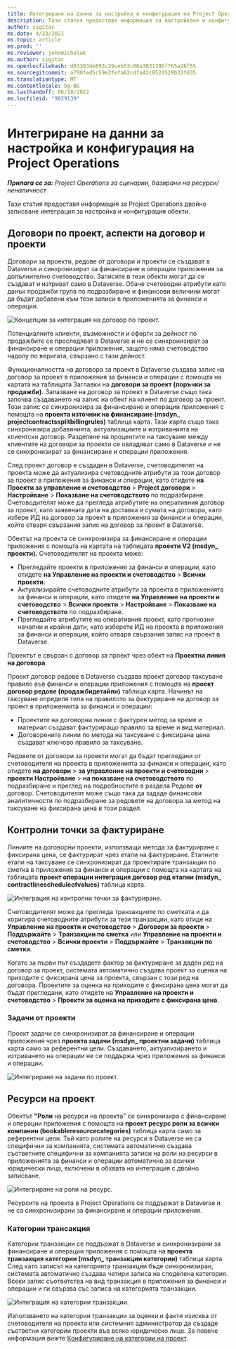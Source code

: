 ```yaml
---
title: Интегриране на данни за настройка и конфигурация на Project Operations
description: Тази статия предоставя информация за настройване и конфигуриране на Project Operations карти с двойно записване.
author: sigitac
ms.date: 4/23/2021
ms.topic: article
ms.prod: ''
ms.reviewer: johnmichalak
ms.author: sigitac
ms.openlocfilehash: d03393de893c39ceb53c06a3031395f765a26f55
ms.sourcegitcommit: a798fed5c59e3fefa62cdfa42c852d529b33fd35
ms.translationtype: MT
ms.contentlocale: bg-BG
ms.lasthandoff: 06/18/2022
ms.locfileid: "9029139"
---
```

# <a name="project-operations-setup-and-configuration-data-integration"></a>Интегриране на данни за настройка и конфигурация на Project Operations

_**Прилага се за:** Project Operations за сценарии, базирани на ресурси/неналичност_

Тази статия предоставя информация за Project Operations двойно записване интеграция за настройка и конфигурация обекти.

## <a name="project-contracts-contract-lines-and-projects"></a>Договори по проект, аспекти на договор и проекти

Договори за проекти, редове от договори и проекти се създават в Dataverse и синхронизират за финансиране и операции приложения за допълнително счетоводство. Записите в тези обекти могат да се създават и изтриват само в Dataverse. Обаче счетоводни атрибути като данък продажби група по подразбиране и финансови величини могат да бъдат добавени към тези записи в приложенията за финанси и операции.

  ![Концепции за интеграция на договор по проект.](./media/1ProjectContract.jpg)

Потенциалните клиенти, възможности и оферти за дейност по продажбите се проследяват в Dataverse и не се синхронизират за финансиране и операции приложения, защото няма счетоводство надолу по веригата, свързано с тази дейност.

Функционалността на договора за проект в Dataverse създава запис на договор за проект в приложения за финанси и операции с помощта на картата на таблицата Заглавки на **договори за проект (поръчки за продажби).** Запазване на договор за проект в Dataverse също така започва създаването на запис на обект на клиент по договор за проект. Този запис се синхронизира за финансиране и операции приложения с помощта на **проекта източник на финансиране (msdyn\_ projectcontractssplitbillingrules)** таблица карта. Тази карта също така синхронизира добавянията, актуализациите и изтриванията на клиентски договор. Разделяне на процентите на таксуване между клиентите на договори за проекти се овладяват само в Dataverse и не се синхронизират за финансиране и операции приложения.

След проект договор е създаден в Dataverse, счетоводителят на проекта може да актуализира счетоводните атрибути за този договор за проект в приложения за финанси и операции, като отидете **на Проекти за управление и счетоводство** > **Project договори** > **Настройване** > **Показване на счетоводството** по подразбиране. Счетоводителят може да прегледа атрибутите на оперативния договор за проект, като заявената дата на доставка и сумата на договора, като избере ИД на договор за проект в приложения за финанси и операции, който отваря свързания запис на договор за проект в Dataverse.

Обектът на проекта се синхронизира за финансиране и операции приложения с помощта на картата на таблицата **проекти V2 (msdyn\_ проекти).** Счетоводителят на проекта може:

  - Прегледайте проекти в приложения за финанси и операции, като отидете **на Управление на проекти и счетоводство** > **Всички проекти**. 
  - Актуализирайте счетоводните атрибути за проекта в приложенията за финанси и операции, като отидете **на Управление на проекти и счетоводство** > **Всички проекти** > **Настройване** > **Показване на счетоводството** по подразбиране.  
  - Прегледайте атрибутите на оперативния проект, като прогнозни начални и крайни дати, като изберете ИД на проекта в приложения за финанси и операции, който отваря свързания запис на проект в Dataverse.

Проектът е свързан с договор за проект чрез обект на **Проектна линия на договора**.

Проект договор редове в Dataverse създава проект договор таксуване правило във финанси и операции приложения с помощта на **проект договор редове (продажбидетайли)** таблица карта. Начинът на таксуване определя типа на правилото за фактуриране на договор за проект в приложенията за финанси и операции:

  - Проектите на договорни линии с фактурен метод за време и материал създават фактуриращо правило за време и вид материал.
  - Договорените линии по метода на таксуване с фиксирана цена създават ключово правило за таксуване.

Редовете от договори за проекти могат да бъдат прегледани от счетоводителя на проекта в приложенията за финанси и операции, като отидете **на договори** > **за управление на проекти и счетоводни** > **проекти Настройване** > **на показване на счетоводството** по подразбиране и преглед на подробностите в раздела Редове **от** договор. Счетоводителят може също така да зададе финансови аналитичности по подразбиране за редовете на договора за метод на таксуване на фиксирана цена в този раздел.

## <a name="billing-milestones"></a>Контролни точки за фактуриране

Линиите на договорни проекти, използващи метода за фактуриране с фиксирана цена, се фактурират чрез етапи на фактуриране. Етапните етапи на таксуване се синхронизират да проектирате транзакции по сметка в приложения за финанси и операции с помощта на картата на таблицата **проект операции интеграция договор ред етапни (msdyn\_ contractlinescheduleofvalues)** таблица карта.

  ![Интеграция на контролни точки за фактуриране.](./media/2Milestones.jpg)

Счетоводителят може да прегледа транзакциите по сметката и да коригира счетоводните атрибути за тези транзакции, като отиде на **Управление на проекти и счетоводство** > **Договори за проекти** > **Поддържайте** > **Транзакции по сметка** или **Управление на проекти и счетоводство** > **Всички проекти** > **Поддържайте** > **Транзакции по сметка**.

Когато за първи път създадете фактор за фактуриране за даден ред на договор за проект, системата автоматично създава проект за оценка на приходите с фиксирана цена за проекта, свързан с този ред на договора. Проектите за оценка на приходите с фиксирана цена могат да бъдат прегледани, като отидете на **Управление на проекти и счетоводство** > **Проекти за оценка на приходите с фиксирана цена**.

### <a name="project-tasks"></a>Задачи от проекти

Проект задачи се синхронизират за финансиране и операции приложения чрез **проекта задачи (msdyn\_ проектни задачи)** таблица карта само за референтни цели. Създаването, актуализирането и изтриването на операции не се поддържа чрез приложения за финанси и операции.

  ![Интегриране на задачи по проект.](./media/3Tasks.jpg)

## <a name="project-resources"></a>Ресурси на проект

Обектът **"Роли** на ресурси на проекта" се синхронизира с финансиране и операции приложения с помощта на **проект ресурс роли за всички компании (bookableresourcecategories)** таблица карта само за референтни цели. Тъй като ролите на ресурси в Dataverse не са специфични за компанията, системата автоматично създава съответните специфични за компанията записи на роли на ресурси в приложенията за финанси и операции автоматично за всички юридически лица, включени в обхвата на интеграция с двойно записване.

![Интегриране на роли на ресурс.](./media/5Resources.jpg)

Ресурсите на проекта в Project Operations се поддържат в Dataverse и не са синхронизирани за финансиране и операции приложения.

### <a name="transaction-categories"></a>Категории трансакция

Категории транзакции се поддържат в Dataverse и синхронизирани за финансиране и операции приложения с помощта на **проекта транзакция категории (msdyn\_ транзакции категории)** таблица карта. След като записът на категорията транзакции бъде синхронизиран, системата автоматично създава четири записа на споделена категория. Всеки запис съответства на вид транзакция в приложения за финанси и операции и ги свързва със записа на категорията транзакции.

![Интеграция на категории транзакции.](./media/4TransactionCategories.jpg)

Използването на категории транзакции за оценки и факти изисква от счетоводителя на проекта или системния администратор да създаде съответни категории проекти във всяко юридическо лице. За повече информация вижте [Конфигуриране на категории на проект](../project-accounting/configure-project-categories.md).
